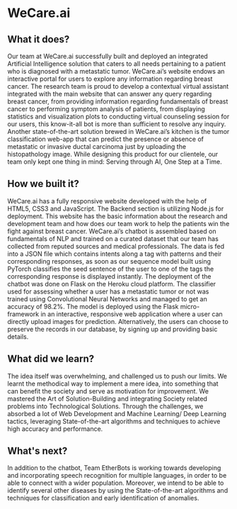 # WeCare.ai


## What it does? 

Our team at WeCare.ai successfully built and deployed an integrated Artificial Intelligence solution that caters to all needs pertaining to a patient who is diagnosed with a metastatic tumor. WeCare.ai’s website endows an interactive portal for users to explore any information regarding breast cancer. The research team is proud to develop a contextual virtual assistant integrated with the main website that can answer any query regarding breast cancer, from providing information regarding fundamentals of breast cancer to performing symptom analysis of patients, from displaying statistics and visualization plots to conducting virtual counseling session for our users, this know-it-all bot is more than sufficient to resolve any inquiry. Another state-of-the-art solution brewed in WeCare.ai’s kitchen is the tumor classification web-app that can predict the presence or absence of metastatic or invasive ductal carcinoma just by uploading the histopathology image. While designing this product for our clientele, our team only kept one thing in mind: Serving through AI, One Step at a Time.

## How we built it? 

WeCare.ai has a fully responsive website developed with the help of HTML5, CSS3 and JavaScript. The Backend section is utilizing Node.js for deployment. This website has the basic information about the research and development team and how does our team work to help the patients win the fight against breast cancer. WeCare.ai’s chatbot is assembled based on fundamentals of NLP and trained on a curated dataset that our team has collected from reputed sources and medical professionals. The data is fed into a JSON file which contains intents along a tag with patterns and their corresponding responses, as soon as our sequence model built using PyTorch classifies the seed sentence of the user to one of the tags the corresponding response is displayed instantly. The deployment of the chatbot was done on Flask on the Heroku cloud platform. The classifier used for assessing whether a user has a metastatic tumor or not was trained using Convolutional Neural Networks and managed to get an accuracy of 98.2%. The model is deployed using the Flask micro-framework in an interactive, responsive web application where a user can directly upload images for prediction. Alternatively, the users can choose to preserve the records in our database, by signing up and providing basic details.

## What did we learn?
The idea itself was overwhelming, and challenged us to push our limits. We learnt the methodical way to implement a mere idea, into something that can benefit the society and serve as motivation for improvement. We mastered the Art of Solution-Building and integrating Society related problems into Technological Solutions. Through the challenges, we absorbed a lot of Web Development and Machine Learning/ Deep Learning tactics, leveraging State-of-the-art algorithms and techniques to achieve high accuracy and performance.

## What's next?
In addition to the chatbot, Team EtherBots is working towards developing and incorporating speech recognition for multiple languages, in order to be able to connect with a wider population.
Moreover, we intend to be able to identify several other diseases by using the State-of-the-art algorithms and techniques for classification and early identification of anomalies.

